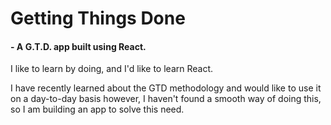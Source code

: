 # Getting Things Done
#### \- A G.T.D. app built using React.

I like to learn by doing, and I'd like to learn React.

I have recently learned about the GTD methodology and would like to use it on a day-to-day basis however, I haven't found a smooth way of doing this, so I am building an app to solve this need.